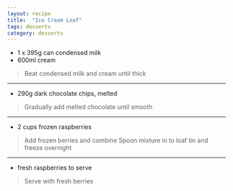 ```yaml
---
layout: recipe
title:  "Ice Cream Loaf"
tags: desserts
category: desserts
---
```


* 1 x 395g can condensed milk 
* 600ml cream

> Beat condensed milk and cream until thick

---

* 290g dark chocolate chips, melted
 
> Gradually add melted chocolate until smooth

---

* 2 cups frozen raspberries 

> Add frozen berries and combine
> Spoon mixture in to loaf tin and freeze overnight

---

* fresh raspberries to serve

> Serve with fresh berries
